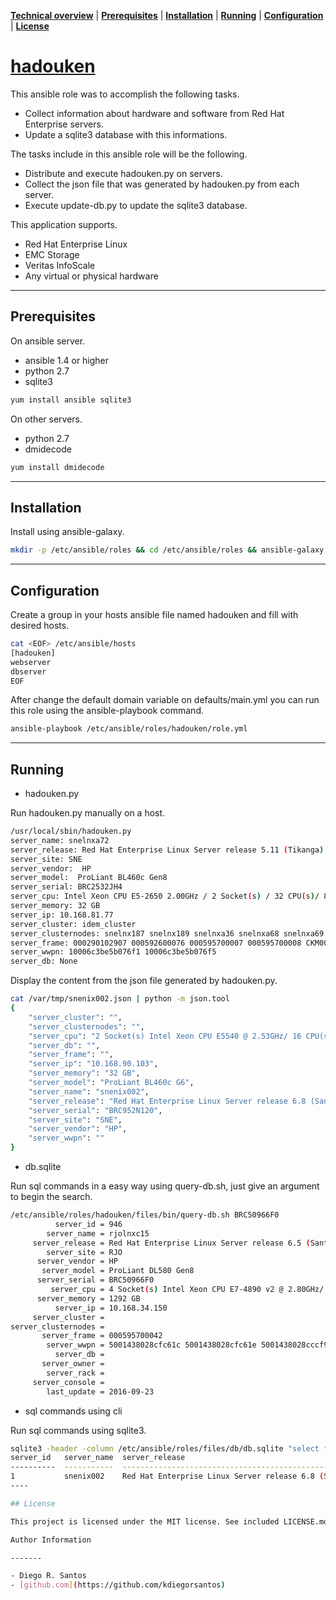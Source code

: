 **[Technical overview](#technical-overview)** |
**[Prerequisites](#prerequisites)** |
**[Installation](#installation)** |
**[Running](#running)** |
**[Configuration](#configuration)** |
**[License](#license)**

# [hadouken](https://github.com/kdiegorsantos/hadouken)

This ansible role was to accomplish the following tasks.

- Collect information about hardware and software from Red Hat Enterprise servers.
- Update a sqlite3 database with this informations.

The tasks include in this ansible role will be the following.

- Distribute and execute hadouken.py on servers.
- Collect the json file that was generated by hadouken.py from each server.
- Execute update-db.py to update the sqlite3 database.

This application supports.

- Red Hat Enterprise Linux
- EMC Storage
- Veritas InfoScale
- Any virtual or physical hardware

----

## Prerequisites

On ansible server.

- ansible 1.4 or higher
- python 2.7
- sqlite3

```bash
yum install ansible sqlite3
```

On other servers.

- python 2.7
- dmidecode

```bash
yum install dmidecode
``` 

----

## Installation

Install using ansible-galaxy.

```bash
mkdir -p /etc/ansible/roles && cd /etc/ansible/roles && ansible-galaxy install kdiegorsantos.hadouken
```

----

## Configuration

Create a group in your hosts ansible file named hadouken and fill with desired hosts.
```bash
cat <EOF> /etc/ansible/hosts
[hadouken]
webserver
dbserver
EOF
```

After change the default domain variable on defaults/main.yml you can run this role using the ansible-playbook command.

```bash
ansible-playbook /etc/ansible/roles/hadouken/role.yml
```
----

## Running

- hadouken.py

Run hadouken.py manually on a host.

```bash
/usr/local/sbin/hadouken.py
server_name: snelnxa72 
server_release: Red Hat Enterprise Linux Server release 5.11 (Tikanga)
server_site: SNE
server_vendor:  HP
server_model:  ProLiant BL460c Gen8
server_serial: BRC2532JH4
server_cpu: Intel Xeon CPU E5-2650 2.00GHz / 2 Socket(s) / 32 CPU(s)/ 8 Core(s) per socket
server_memory: 32 GB 
server_ip: 10.168.81.77
server_cluster: idem_cluster 
server_clusternodes: snelnx187 snelnx189 snelnxa36 snelnxa68 snelnxa69 snelnxa70 snelnxa71 snelnxa72 snelnxa73
server_frame: 000290102907 000592600076 000595700007 000595700008 CKM00154803864
server_wwpn: 10006c3be5b076f1 10006c3be5b076f5 
server_db: None
```

Display the content from the json file generated by hadouken.py.

```bash
cat /var/tmp/snenix002.json | python -m json.tool
{
    "server_cluster": "",
    "server_clusternodes": "",
    "server_cpu": "2 Socket(s) Intel Xeon CPU E5540 @ 2.53GHz/ 16 CPU(s)/ 4 Core(s) per socket",
    "server_db": "",
    "server_frame": "",
    "server_ip": "10.168.90.103",
    "server_memory": "32 GB",
    "server_model": "ProLiant BL460c G6",
    "server_name": "snenix002",
    "server_release": "Red Hat Enterprise Linux Server release 6.8 (Santiago)",
    "server_serial": "BRC952N120",
    "server_site": "SNE",
    "server_vendor": "HP",
    "server_wwpn": ""
}
```

- db.sqlite

Run sql commands in a easy way using query-db.sh, just give an argument to begin the search.

```bash
/etc/ansible/roles/hadouken/files/bin/query-db.sh BRC50966F0
          server_id = 946
        server_name = rjolnxc15
     server_release = Red Hat Enterprise Linux Server release 6.5 (Santiago)
        server_site = RJO
      server_vendor = HP
       server_model = ProLiant DL580 Gen8
      server_serial = BRC50966F0
         server_cpu = 4 Socket(s) Intel Xeon CPU E7-4890 v2 @ 2.80GHz/ 120 CPU(s)/ 15 Core(s) per socket
      server_memory = 1292 GB
          server_ip = 10.168.34.150
     server_cluster = 
server_clusternodes = 
       server_frame = 000595700042
        server_wwpn = 5001438028cfc61c 5001438028cfc61e 5001438028cccf94 5001438028cccf96
          server_db = 
       server_owner = 
        server_rack = 
     server_console = 
        last_update = 2016-09-23
```

- sql commands using cli

Run sql commands using sqlite3.

```bash
sqlite3 -header -column /etc/ansible/roles/files/db/db.sqlite "select * from info where server_name = 'snelnxa72'"
server_id   server_name  server_release                                          server_site  server_vendor  server_model        server_serial  server_cpu                                                                   server_memory  server_ip      server_cluster  server_clusternodes  server_frame  server_wwpn  server_db   server_owner  server_rack  server_console  last_update
----------  -----------  ------------------------------------------------------  -----------  -------------  ------------------  -------------  ---------------------------------------------------------------------------  -------------  -------------  --------------  -------------------  ------------  -----------  ----------  ------------  -----------  --------------  -----------
1           snenix002    Red Hat Enterprise Linux Server release 6.8 (Santiago)  SNE          HP             ProLiant BL460c G6  BRC952N120     2 Socket(s) Intel Xeon CPU E5540 @ 2.53GHz/ 16 CPU(s)/ 4 Core(s) per socket  32 GB          10.168.90.103                                                                                                                         2016-09-23 
----

## License

This project is licensed under the MIT license. See included LICENSE.md.

Author Information

-------

- Diego R. Santos
- [github.com](https://github.com/kdiegorsantos)

